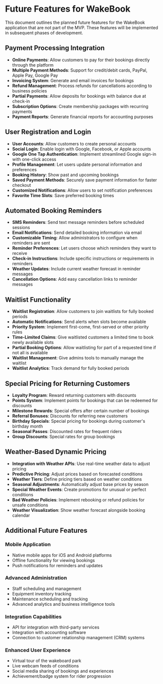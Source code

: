 # Future Features for WakeBook

This document outlines the planned future features for the WakeBook application that are not part of the MVP. These features will be implemented in subsequent phases of development.

## Payment Processing Integration

- **Online Payments**: Allow customers to pay for their bookings directly through the platform
- **Multiple Payment Methods**: Support for credit/debit cards, PayPal, Apple Pay, Google Pay
- **Invoicing System**: Generate and email invoices for bookings
- **Refund Management**: Process refunds for cancellations according to business policies
- **Partial Payments**: Allow deposits for bookings with balance due at check-in
- **Subscription Options**: Create membership packages with recurring payments
- **Payment Reports**: Generate financial reports for accounting purposes

## User Registration and Login

- **User Accounts**: Allow customers to create personal accounts
- **Social Login**: Enable login with Google, Facebook, or Apple accounts
- **Google One Tap Authentication**: Implement streamlined Google sign-in with one-click access
- **Profile Management**: Let users update personal information and preferences
- **Booking History**: Show past and upcoming bookings
- **Saved Payment Methods**: Securely save payment information for faster checkout
- **Customized Notifications**: Allow users to set notification preferences
- **Favorite Time Slots**: Save preferred booking times

## Automated Booking Reminders

- **SMS Reminders**: Send text message reminders before scheduled sessions
- **Email Notifications**: Send detailed booking information via email
- **Customizable Timing**: Allow administrators to configure when reminders are sent
- **Reminder Preferences**: Let users choose which reminders they want to receive
- **Check-in Instructions**: Include specific instructions or requirements in reminders
- **Weather Updates**: Include current weather forecast in reminder messages
- **Cancellation Options**: Add easy cancellation links to reminder messages

## Waitlist Functionality

- **Waitlist Registration**: Allow customers to join waitlists for fully booked periods
- **Automatic Notifications**: Send alerts when slots become available
- **Priority System**: Implement first-come, first-served or other priority rules
- **Time-Limited Claims**: Give waitlisted customers a limited time to book newly available slots
- **Partial Booking Options**: Allow waitlisting for part of a requested time if not all is available
- **Waitlist Management**: Give admins tools to manually manage the waitlist
- **Waitlist Analytics**: Track demand for fully booked periods

## Special Pricing for Returning Customers

- **Loyalty Program**: Reward returning customers with discounts
- **Points System**: Implement points for bookings that can be redeemed for discounts
- **Milestone Rewards**: Special offers after certain number of bookings
- **Referral Bonuses**: Discounts for referring new customers
- **Birthday Specials**: Special pricing for bookings during customer's birthday month
- **Seasonal Passes**: Discounted rates for frequent riders
- **Group Discounts**: Special rates for group bookings

## Weather-Based Dynamic Pricing

- **Integration with Weather APIs**: Use real-time weather data to adjust pricing
- **Predictive Pricing**: Adjust prices based on forecasted conditions
- **Weather Tiers**: Define pricing tiers based on weather conditions
- **Seasonal Adjustments**: Automatically adjust base prices by season
- **Special Weather Events**: Create promotions for unusual or perfect conditions
- **Bad Weather Policies**: Implement rebooking or refund policies for unsafe conditions
- **Weather Visualization**: Show weather forecast alongside booking calendar

## Additional Future Features

### Mobile Application
- Native mobile apps for iOS and Android platforms
- Offline functionality for viewing bookings
- Push notifications for reminders and updates

### Advanced Administration
- Staff scheduling and management
- Equipment inventory tracking
- Maintenance scheduling and tracking
- Advanced analytics and business intelligence tools

### Integration Capabilities
- API for integration with third-party services
- Integration with accounting software
- Connection to customer relationship management (CRM) systems

### Enhanced User Experience
- Virtual tour of the wakeboard park
- Live webcam feeds of conditions
- Social media sharing of bookings and experiences
- Achievement/badge system for rider progression
